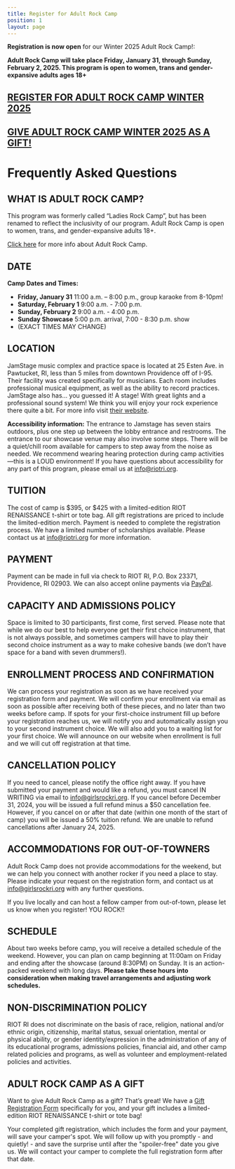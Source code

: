 ```yaml
---
title: Register for Adult Rock Camp
position: 1
layout: page
---
```


**Registration is now open** for our Winter 2025 Adult Rock Camp!:

**Adult Rock Camp will take place Friday, January 31, through Sunday, February 2, 2025. This program is open to women, trans and gender-expansive adults ages 18+**

## [REGISTER FOR ADULT ROCK CAMP WINTER 2025](https://forms.gle/GxvNXvFVxSE4RwUQA)

## [GIVE ADULT ROCK CAMP WINTER 2025 AS A GIFT!](https://forms.gle/SvAzcLaK6MTWVub18)

# Frequently Asked Questions

## WHAT IS ADULT ROCK CAMP?

This program was formerly called “Ladies Rock Camp”, but has been renamed to reflect the inclusivity of our program. Adult Rock Camp is open to women, trans, and gender-expansive adults 18+.

[Click here](/programs/adult-rock-camp.html) for more info about Adult Rock Camp. 

## DATE

**Camp Dates and Times:**
* **Friday, January 31**  11:00 a.m. – 8:00 p.m., group karaoke from 8-10pm!
* **Saturday, February 1**  9:00 a.m. - 7:00 p.m.
* **Sunday, February 2**  9:00 a.m. - 4:00 p.m.
* **Sunday Showcase** 5:00 p.m. arrival, 7:00 - 8:30 p.m. show
* (EXACT TIMES MAY CHANGE)

## LOCATION

JamStage music complex and practice space is located at 25 Esten Ave. in Pawtucket, RI, less than 5 miles from downtown Providence off of I-95. Their facility was created specifically for musicians. Each room includes professional musical equipment, as well as the ability to record practices. JamStage also has… you guessed it! A stage! With great lights and a professional sound system! We think you will enjoy your rock experience there quite a bit. For more info visit [their website](http://jamstage.net/).

**Accessibility information:**
The entrance to Jamstage has seven stairs outdoors, plus one step up between the lobby entrance and restrooms. The entrance to our showcase venue may also involve some steps.
There will be a quiet/chill room available for campers to step away from the noise as needed. We recommend wearing hearing protection during camp activities—this is a LOUD environment!
If you have questions about accessibility for any part of this program, please email us at [info@riotri.org](mailto:info@riotri.org). 

## TUITION

The cost of camp is $395, or $425 with a limited-edition RIOT RENAISSANCE t-shirt or tote bag. All gift registrations are priced to include the limited-edition merch. Payment is needed to complete the registration process. We have a limited number of scholarships available. Please contact us at [info@riotri.org](mailto:info@riotri.org) for more information.

## PAYMENT

Payment can be made in full via check to RIOT RI, P.O. Box 23371, Providence, RI 02903. We can also accept online payments via [PayPal](https://www.paypal.com/paypalme/riotrhodeisland).

## CAPACITY AND ADMISSIONS POLICY

Space is limited to 30 participants, first come, first served. Please note that while we do our best to help everyone get their first choice instrument, that is not always possible, and sometimes campers will have to play their second choice instrument as a way to make cohesive bands (we don’t have space for a band with seven drummers!).

## ENROLLMENT PROCESS AND CONFIRMATION

We can process your registration as soon as we have received your registration form and payment. We will confirm your enrollment via email as soon as possible after receiving both of these pieces, and no later than two weeks before camp. If spots for your first-choice instrument fill up before your registration reaches us, we will notify you and automatically assign you to your second instrument choice. We will also add you to a waiting list for your first choice. We will announce on our website when enrollment is full and we will cut off registration at that time.

## CANCELLATION POLICY

If you need to cancel, please notify the office right away. If you have submitted your payment and would like a refund, you must cancel IN WRITING via email to [info@girlsrockri.org](mailto:info@girlsrockri.org). If you cancel before December 31, 2024, you will be issued a full refund minus a $50 cancellation fee. However, if you cancel on or after that date (within one month of the start of camp) you will be issued a 50% tuition refund. We are unable to refund cancellations after January 24, 2025.

## ACCOMMODATIONS FOR OUT-OF-TOWNERS

Adult Rock Camp does not provide accommodations for the weekend, but we can help you connect with another rocker if you need a place to stay. Please indicate your request on the registration form, and contact us at [info@girlsrockri.org](mailto:info@girlsrockri.org) with any further questions.

If you live locally and can host a fellow camper from out-of-town, please let us know when you register! YOU ROCK!! 

## SCHEDULE

About two weeks before camp, you will receive a detailed schedule of the weekend. However, you can plan on camp beginning at 11:00am on Friday and ending after the showcase (around 8:30PM) on Sunday. It is an action-packed weekend with long days. 
**Please take these hours into consideration when making travel arrangements and adjusting work schedules.**

## NON-DISCRIMINATION POLICY

RIOT RI does not discriminate on the basis of race, religion, national and/or ethnic origin, citizenship, marital status, sexual orientation, mental or physical ability, or gender identity/expression in the administration of any of its educational programs, admissions policies, financial aid, and other camp related policies and programs, as well as volunteer and employment-related policies and activities.

## ADULT ROCK CAMP AS A GIFT

Want to give Adult Rock Camp as a gift? That’s great! We have a [Gift Registration Form](https://forms.gle/SvAzcLaK6MTWVub18) specifically for you, and your gift includes a limited-edition RIOT RENAISSANCE t-shirt or tote bag!

Your completed gift registration, which includes the form and your payment, will save your camper's spot. We will follow up with you promptly - and quietly! - and save the surprise until after the "spoiler-free" date you give us. We will contact your camper to complete the full registration form after that date.
